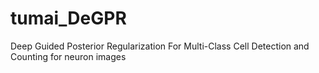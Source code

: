 # tumai_DeGPR
Deep Guided Posterior Regularization For Multi-Class Cell Detection and Counting for neuron images
